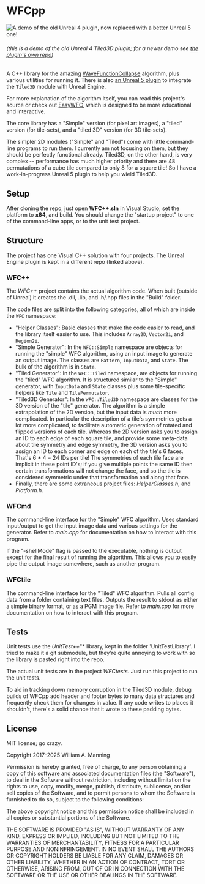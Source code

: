 # WFCpp

![A demo of the old Unreal 4 plugin, now replaced with a better Unreal 5 one!](https://i.imgur.com/vkABeE1.gif)

###### (this is a demo of the old Unreal 4 Tiled3D plugin; for a newer demo see [the plugin's own repo](https://github.com/heyx3/WfcUnreal))

A C++ library for the amazing [WaveFunctionCollapse](https://github.com/mxgmn/WaveFunctionCollapse) algorithm, plus various utilities for running it.
There is also [an Unreal 5 plugin](https://github.com/heyx3/WfcUnreal) to integrate the `Tiled3D` module with Unreal Engine.

For more explanation of the algorithm itself, you can read this project's source or check out [EasyWFC](https://github.com/heyx3/EasyWFC),
    which is designed to be more educational and interactive.

The core library has a "Simple" version (for pixel art images), a "tiled" version (for tile-sets),
    and a "tiled 3D" version (for 3D tile-sets).

The simpler 2D modules ("Simple" and "Tiled") come with little command-line programs to run them.
I currently am not focusing on them, but they should be perfectly functional already.
Tiled3D, on the other hand, is very complex -- performance has much higher priority
    and there are 48 permutations of a cube tile compared to only 8 for a square tile!
So I have a work-in-progress Unreal 5 plugin to help you wield Tiled3D.

## Setup

After cloning the repo, just open **WFC++.sln** in Visual Studio, set the platform to **x64**, and build.
You should change the "startup project" to one of the command-line apps, or to the unit test project.

## Structure

The project has one Visual C++ solution with four projects. The Unreal Engine plugin is kept in a different repo (linked above).

### WFC++

The *WFC++* project contains the actual algorithm code.
When built (outside of Unreal) it creates the .dll, .lib, and .h/.hpp files in the "Build" folder.

The code files are split into the following categories, all of which are inside the `WFC` namespace:

* "Helper Classes": Basic classes that make the code easier to read, and the library itself easier to use. This includes `Array2D`, `Vector2i`, and `Region2i`.
* "Simple Generator": In the `WFC::Simple` namespace are objects for running the "simple" WFC algorithm, 
using an input image to generate an output image.
The classes are `Pattern`, `InputData`, and `State`.
The bulk of the algorithm is in `State`.
* "Tiled Generator": In the `WFC::Tiled` namespace, are objects for running the "tiled" WFC algorithm.
It is structured similar to the "Simple" generator, with `InputData` and `State` classes
plus some tile-specific helpers like `Tile` and `TilePermutator`.
* "Tiled3D Generator": In the `WFC::Tiled3D` namespace are classes for the 3D version of the "tile" generator.
The algorithm is a simple extrapolation of the 2D version, but the input data is *much* more complicated.
In particular the description of a tile's symmetries gets a lot more complicated, to facilitate automatic generation of rotated and flipped versions of each tile.
Whereas the 2D version asks you to assign an ID to each edge of each square tile, and provide some meta-data about tile symmetry and edge symmetry,
the 3D version asks you to assign an ID to each corner and edge on each of the tile's 6 faces.
That's 6 * 4 = 24 IDs per tile!
The symmetries of each tile face are implicit in these point ID's;
if you give multiple points the same ID then certain transformations will not change the face,
and so the tile is considered symmetric under that transformation and along that face.
* Finally, there are some extraneous project files: *HelperClasses.h*, and *Platform.h*.

### WFCmd

The command-line interface for the "Simple" WFC algorithm. Uses standard input/output to get the input image data and various settings for the generator. Refer to *main.cpp* for documentation on how to interact with this program.

If the "-shellMode" flag is passed to the executable, nothing is output except for the final result of running the algorithm. This allows you to easily pipe the output image somewhere, such as another program.

### WFCtile

The command-line interface for the "Tiled" WFC algorithm. Pulls all config data from a folder containing text files. Outputs the result to stdout as either a simple binary format, or as a PGM image file. Refer to *main.cpp* for more documentation on how to interact with this program.

## Tests

Unit tests use the *UnitTest++*"* library, kept in the folder 'UnitTestLibrary'.
I tried to make it a git submodule, but they're quite annoying to work with so the library is pasted right into the repo.

The actual unit tests are in the project *WFCtests*.
Just run this project to run the unit tests.

To aid in tracking down memory corruption in the Tiled3D module,
    debug builds of WFCpp add header and footer bytes to many data structures and frequently check them for changes in value.
If any code writes to places it shouldn't, there's a solid chance that it wrote to these padding bytes.

## License

MIT license; go crazy.

Copyright 2017-2025 William A. Manning

Permission is hereby granted, free of charge, to any person obtaining a copy of this software and associated documentation files (the "Software"), to deal in the Software without restriction, including without limitation the rights to use, copy, modify, merge, publish, distribute, sublicense, and/or sell copies of the Software, and to permit persons to whom the Software is furnished to do so, subject to the following conditions:

The above copyright notice and this permission notice shall be included in all copies or substantial portions of the Software.

THE SOFTWARE IS PROVIDED "AS IS", WITHOUT WARRANTY OF ANY KIND, EXPRESS OR IMPLIED, INCLUDING BUT NOT LIMITED TO THE WARRANTIES OF MERCHANTABILITY, FITNESS FOR A PARTICULAR PURPOSE AND NONINFRINGEMENT. IN NO EVENT SHALL THE AUTHORS OR COPYRIGHT HOLDERS BE LIABLE FOR ANY CLAIM, DAMAGES OR OTHER LIABILITY, WHETHER IN AN ACTION OF CONTRACT, TORT OR OTHERWISE, ARISING FROM, OUT OF OR IN CONNECTION WITH THE SOFTWARE OR THE USE OR OTHER DEALINGS IN THE SOFTWARE.
